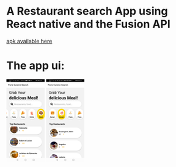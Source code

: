 # A Restaurant search App using React native and the Fusion API

[apk available here](https://expo.dev/artifacts/c5fff7a7-93a5-4771-97d3-3830168a11e8)

# The app ui:

 <img src="./assets/shot.jpg" width="100">
<img src="./assets/shot1.jpg" width="100">
